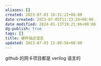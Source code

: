 ```yaml
---
aliases: []
created: 2023-07-03 10:31:22+08:00
date created: 2023-07-05T11:13:20+08:00
date modified: 2024-01-13T19:21:06+08:00
dg-publish: true
tags: []
title: 硬件描述语言
updated: 2023-07-03 11:08:56+08:00
---
```


github 的网卡项目都是 verilog 语言的